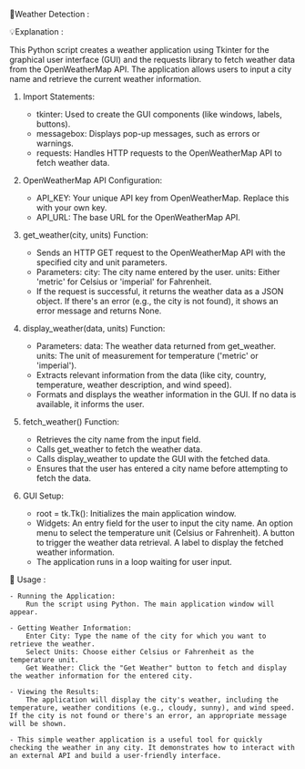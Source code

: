📍Weather Detection :

💡Explanation :

This Python script creates a weather application using Tkinter for the graphical user interface (GUI) and the requests library to fetch weather data from the OpenWeatherMap API. The application allows users to input a city name and retrieve the current weather information.
1. Import Statements:

    - tkinter: Used to create the GUI components (like windows, labels, buttons).
    - messagebox: Displays pop-up messages, such as errors or warnings.
    - requests: Handles HTTP requests to the OpenWeatherMap API to fetch weather data.

2. OpenWeatherMap API Configuration:

    - API_KEY: Your unique API key from OpenWeatherMap. Replace this with your own key.
    - API_URL: The base URL for the OpenWeatherMap API.

3. get_weather(city, units) Function:

    - Sends an HTTP GET request to the OpenWeatherMap API with the specified city and unit parameters.
    - Parameters:
        city: The city name entered by the user.
        units: Either 'metric' for Celsius or 'imperial' for Fahrenheit.
    - If the request is successful, it returns the weather data as a JSON object. If there's an error (e.g., the city is not found), it shows an error message and returns None.

4. display_weather(data, units) Function:

    - Parameters:
        data: The weather data returned from get_weather.
        units: The unit of measurement for temperature ('metric' or 'imperial').
    - Extracts relevant information from the data (like city, country, temperature, weather description, and wind speed).
    - Formats and displays the weather information in the GUI. If no data is available, it informs the user.

5. fetch_weather() Function:

    - Retrieves the city name from the input field.
    - Calls get_weather to fetch the weather data.
    - Calls display_weather to update the GUI with the fetched data.
    - Ensures that the user has entered a city name before attempting to fetch the data.

6. GUI Setup:

    - root = tk.Tk(): Initializes the main application window.
    - Widgets:
        An entry field for the user to input the city name.
        An option menu to select the temperature unit (Celsius or Fahrenheit).
        A button to trigger the weather data retrieval.
        A label to display the fetched weather information.
    - The application runs in a loop waiting for user input.

🚀 Usage :

    - Running the Application:
        Run the script using Python. The main application window will appear.

    - Getting Weather Information:
        Enter City: Type the name of the city for which you want to retrieve the weather.
        Select Units: Choose either Celsius or Fahrenheit as the temperature unit.
        Get Weather: Click the "Get Weather" button to fetch and display the weather information for the entered city.

    - Viewing the Results:
        The application will display the city's weather, including the temperature, weather conditions (e.g., cloudy, sunny), and wind speed. If the city is not found or there's an error, an appropriate message will be shown.

    - This simple weather application is a useful tool for quickly checking the weather in any city. It demonstrates how to interact with an external API and build a user-friendly interface.
